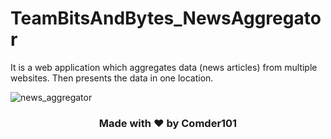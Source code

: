 # TeamBitsAndBytes_NewsAggregator
It is a web application which aggregates data (news articles) from multiple websites. Then presents the data in one location. <br />

![news_aggregator](https://user-images.githubusercontent.com/86362195/233164947-6acca0ed-04e8-4a80-b7ff-5cfe7af5841f.png)
### <p align="center"> Made with :heart: by Comder101 <p/>
